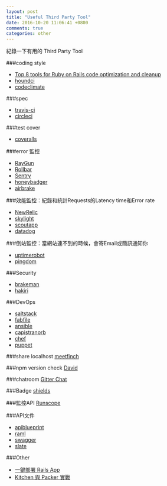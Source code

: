 ```yaml
---
layout: post
title: "Useful Third Party Tool"
date: 2016-10-20 11:06:41 +0800
comments: true
categories: other
---
```


紀錄一下有用的 Third Party Tool

<!-- more -->

###coding style

* [Top 8 tools for Ruby on Rails code optimization and cleanup](https://infinum.co/the-capsized-eight/articles/top-8-tools-for-ruby-on-rails-code-optimization-and-cleanup)
* [houndci](https://houndci.com)
* [codeclimate](https://codeclimate.com/)

###spec
* [travis-ci](https://travis-ci.org/)
* [circleci](https://circleci.com/)

###test cover
* [coveralls](https://coveralls.io/)

###error 監控
* [RayGun](https://raygun.com/)
* [Rollbar](https://rollbar.com/)
* [Sentry](https://getsentry.com/welcome/)
* [honeybadger](https://www.honeybadger.io/)
* [airbrake](https://airbrake.io/)

###效能監控：紀錄和統計Requests的Latency time和Error rate
* [NewRelic](https://newrelic.com/)
* [skylight](https://www.skylight.io/)
* [scoutapp](https://scoutapp.com/)
* [datadog](https://www.datadoghq.com/)

###倒站監控：當網站連不到的時候，會寄Email或簡訊通知你
* [uptimerobot](https://uptimerobot.com/)
* [pingdom](https://tools.pingdom.com/)

###Security
* [brakeman](https://brakemanpro.com/)
* [hakiri](https://hakiri.io/)

###DevOps
* [saltstack](https://saltstack.com/)
* [fabfile](http://www.fabfile.org/)
* [ansible](https://www.ansible.com/)
* [capistranorb](http://capistranorb.com/#)
* [chef](https://www.chef.io/chef/)
* [puppet](https://puppet.com/)

###share localhost
[meetfinch](https://meetfinch.com/)

###npm version check
[David](https://david-dm.org/)

###chatroom
[Gitter Chat](https://gitter.im/)

###Badge
[shields](http://shields.io/)

###監控API
[Runscope](https://www.runscope.com/)

###API文件
* [apiblueprint](https://apiblueprint.org/)
* [raml](http://raml.org/)
* [swagger](http://swagger.io/)
* [slate](https://github.com/lord/slate)

###Other

* [一鍵部署 Rails App](https://blog.ocowchun.com/2016/11/21/one-click-deploy-rails-app/)
* [Kitchen 與 Packer 實戰](https://henry40408-blog.herokuapp.com/kitchen-and-packer/)